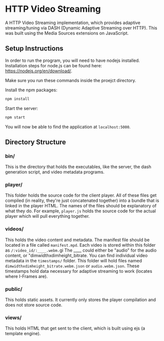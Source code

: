 # HTTP Video Streaming

A HTTP Video Streaming implementation, which provides adaptive streaming/tuning via DASH (Dynamic Adaptive Streaming over HTTP). This was built using the Media Sources extensions on JavaScript.

## Setup Instructions

In order to run the program, you will need to have nodejs installed. Installation steps for node.js can be found here: https://nodejs.org/en/download/.

Make sure you run these commands inside the proejct directory.

Install the npm packages:
```sh
npm install
```

Start the server:
```sh
npm start
```

You will now be able to find the application at `localhost:5000`.

## Directory Structure

### bin/
This is the directory that holds the executables, like the server, the dash generation script, and video metadata programs.

### player/
This folder holds the source code for the client player. All of these files get compiled (in reality, they're just concatenated together) into a bundle that is linked in the player HTML. The names of the files should be explanatory of what they do. For example, `player.js` holds the source code for the actual player which will pull everything together.

### videos/
This holds the video content and metadata. The manifest file should be located in a file called `manifest.mpd`. Each video is stored within this folder as `/:video_id/:____.webm.`gi The ____ could either be "audio" for the audio content, or "dimwidthxdimheight_bitrate. You can find individual video metadata in the `timestamps/` folder. This folder will hold files named `dimwidthxdimheight_bitrate.webm.json` or `audio.webm.json`. These timestamps hold data necessary for adaptive streaming to work (locates where I-Frames are).

### public/
This holds static assets. It currently only stores the player compilation and does not store source code.

### views/
This holds HTML that get sent to the client, which is built using ejs (a template engine). 